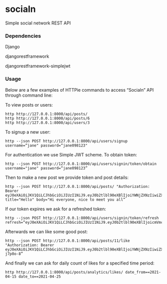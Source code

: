 # socialn
Simple social network REST API

### Dependencies
Django

djangorestframework

djangorestframework-simplejwt

### Usage
Below are a few examples of HTTPie commands to access “Socialn” API through command line:

To view posts or users:
```
http http://127.0.0.1:8000/api/posts/
http http://127.0.0.1:8000/api/posts/6
http http://127.0.0.1:8000/api/users/3
```
To signup a new user:
```
http --json POST http://127.0.0.1:8000/api/users/signup username=“jane" password=“jane098123"
```
For authentication we use Simple JWT scheme. To obtain token:
```
http --json POST http://127.0.0.1:8000/api/users/signin/token/obtain username="jane" password=“jane098123”
```
Then to make a new post we provide token and post details:
```
http --json POST http://127.0.0.1:8000/api/posts/ "Authorization: Bearer eyJ0eXAiOiJKV1QiLCJhbGciOiJIUzI1NiJ9.eyJ0b2tlbl90eXBlIjoiYWNjZXNzIiwiZXhwIjoxNjE4OTMwNDYxLCJqdGkiOiI0OGE4N2E3YzE1MWE0MGVkODM0NDcxYzJmYjkzMTI4YiIsInVzZXJfaWQiOjd9.BL4iwrDfQ8mseC5JcoCSBXXGs7gz_4Zsqn3C0QeIdM0" title="Hello" body="Hi everyone, nice to meet you all”
```
If our token expires we ask for a refreshed token:
```
http --json POST http://127.0.0.1:8000/api/users/signin/token/refresh refresh=“eyJ0eXAiOiJKV1QiLCJhbGciOiJIUzI1NiJ9.eyJ0b2tlbl90eXBlIjoicmVmcmVzaCIsImV4cCI6MTYxOTAxNjU2MSwianRpIjoiYzZiOWM2ZjBmZGRiNGRlYzk3OWUyM2Y4OTM2OGUxYTgiLCJ1c2VyX2lkIjo3fQ.AoTbkUiC7ApuRszPcrZtcPabmr3Jt7DMHhTXRdHYHI8"
```
Afterwards we can like some good post:
```
http --json POST http://127.0.0.1:8000/api/posts/11/like "Authorization: Bearer eyJ0eXAiOiJKV1QiLCJhbGciOiJIUzI1NiJ9.eyJ0b2tlbl90eXBlIjoiYWNjZXNzIiwiZXhwIjoxNjE4OTMxMDE3LCJqdGkiOiIxZTBmZTcwMTk0M2M0NGJlYTZlMjZmN2QxNmY1N2FhMCIsInVzZXJfaWQiOjd9.aac5AWyOZXmUkVdfl3xJ8hFiHqW2ZMu8Pm3-j7p0o-8”
```
And finally we can ask for daily count of likes for a specified time period:
```
http http://127.0.0.1:8000/api/posts/analytics/likes/ date_from==2021-04-15 date_to==2021-04-25
```

